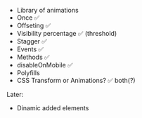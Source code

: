 * Library of animations
* Once ✅
* Offseting ✅
* Visibility percentage ✅ (threshold)
* Stagger ✅
* Events ✅
* Methods ✅
* disableOnMobile ✅
* Polyfills
* CSS Transform or Animations? ✅ both(?)

Later:
* Dinamic added elements